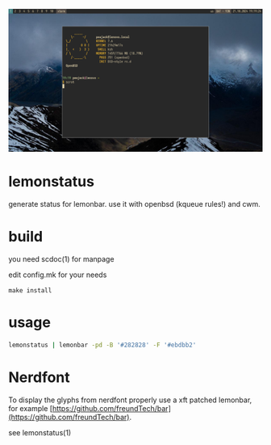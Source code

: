 ![screenshot demonstrating how does it look like](./screenshot.png)

# lemonstatus

generate status for lemonbar. use it with openbsd (kqueue rules!) and cwm.

# build

you need scdoc(1) for manpage

edit config.mk for your needs

```
make install
```

# usage

```sh
lemonstatus | lemonbar -pd -B '#282828' -F '#ebdbb2' 
```

# Nerdfont

To display the glyphs from nerdfont properly use a xft patched lemonbar, for example 
[https://github.com/freundTech/bar](https://github.com/freundTech/bar).

see lemonstatus(1)
